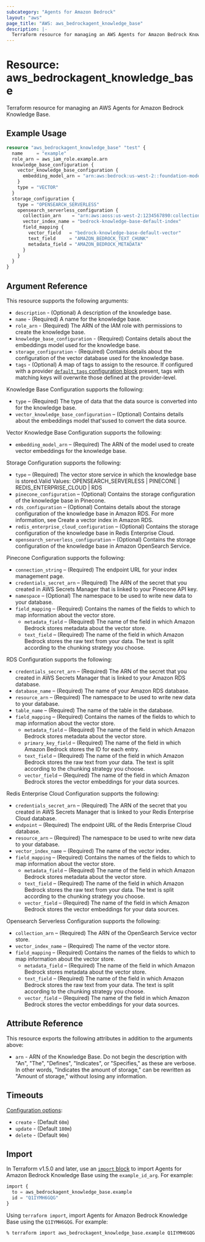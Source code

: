 ```yaml
---
subcategory: "Agents for Amazon Bedrock"
layout: "aws"
page_title: "AWS: aws_bedrockagent_knowledge_base"
description: |-
  Terraform resource for managing an AWS Agents for Amazon Bedrock Knowledge Base.
---
```


# Resource: aws_bedrockagent_knowledge_base

Terraform resource for managing an AWS Agents for Amazon Bedrock Knowledge Base.

## Example Usage

```terraform
resource "aws_bedrockagent_knowledge_base" "test" {
  name     = "example"
  role_arn = aws_iam_role.example.arn
  knowledge_base_configuration {
    vector_knowledge_base_configuration {
      embedding_model_arn = "arn:aws:bedrock:us-west-2::foundation-model/amazon.titan-embed-text-v1"
    }
    type = "VECTOR"
  }
  storage_configuration {
    type = "OPENSEARCH_SERVERLESS"
    opensearch_serverless_configuration {
      collection_arn    = "arn:aws:aoss:us-west-2:1234567890:collection/142bezjddq707i5stcrf"
      vector_index_name = "bedrock-knowledge-base-default-index"
      field_mapping {
        vector_field   = "bedrock-knowledge-base-default-vector"
        text_field     = "AMAZON_BEDROCK_TEXT_CHUNK"
        metadata_field = "AMAZON_BEDROCK_METADATA"
      }
    }
  }
}
```

## Argument Reference

This resource supports the following arguments:

* `description` - (Optional) A description of the knowledge base.
* `name` - (Required) A name for the knowledge base.
* `role_arn` - (Required) The ARN of the IAM role with permissions to create the knowledge base.
* `knowledge_base_configuration` - (Required) Contains details about the embeddings model used for the knowledge base.
* `storage_configuration` - (Required) Contains details about the configuration of the vector database used for the knowledge base.
* `tags` - (Optional) A map of tags to assign to the resource. If configured with a provider [`default_tags` configuration block](https://registry.terraform.io/providers/hashicorp/aws/latest/docs#default_tags-configuration-block) present, tags with matching keys will overwrite those defined at the provider-level.

Knowledge Base Configuration supports the following:

* `type` – (Required) The type of data that the data source is converted into for the knowledge base.
* `vector_knowledge_base_configuration` – (Optional) Contains details about the embeddings model that'sused to   convert the data source.

Vector Knowledge Base Configuration supports the following:

* `embedding_model_arn` – (Required) The ARN of the model used to create vector embeddings for the knowledge base.

Storage Configuration supports the following:

* `type` – (Required) The vector store service in which the knowledge base is stored.Valid Values: OPENSEARCH_SERVERLESS | PINECONE | REDIS_ENTERPRISE_CLOUD | RDS
* `pinecone_configuration` – (Optional) Contains the storage configuration of the knowledge base in Pinecone.
* `rds_configuration` – (Optional) Contains details about the storage configuration of the knowledge base in Amazon RDS. For more information, see Create a vector index in Amazon RDS.
* `redis_enterprise_cloud_configuration` – (Optional) Contains the storage configuration of the knowledge base in Redis Enterprise Cloud.
* `opensearch_serverless_configuration` – (Optional) Contains the storage configuration of the knowledge base in Amazon OpenSearch Service.

Pinecone Configuration supports the following:

* `connection_string` – (Required) The endpoint URL for your index management page.
* `credentials_secret_arn` – (Required) The ARN of the secret that you created in AWS Secrets Manager that is linked to your Pinecone API key.
* `namespace` – (Optional) The namespace to be used to write new data to your database.
* `field_mapping` – (Required) Contains the names of the fields to which to map information about the vector store.
    * `metadata_field` – (Required) The name of the field in which Amazon Bedrock stores metadata about the vector store.
    * `text_field` – (Required) The name of the field in which Amazon Bedrock stores the raw text from your data. The text is split according to the chunking strategy you choose.

 RDS Configuration supports the following:

* `credentials_secret_arn` – (Required) The ARN of the secret that you created in AWS Secrets Manager that is linked to your Amazon RDS database.
* `database_name` – (Required) The name of your Amazon RDS database.
* `resource_arn` – (Required) The namespace to be used to write new data to your database.
* `table_name` – (Required) The name of the table in the database.
* `field_mapping` – (Required) Contains the names of the fields to which to map information about the vector store.
    * `metadata_field` – (Required) The name of the field in which Amazon Bedrock stores metadata about the vector store.
    * `primary_key_field` – (Required) The name of the field in which Amazon Bedrock stores the ID for each entry.
    * `text_field` – (Required) The name of the field in which Amazon Bedrock stores the raw text from your data. The text is split according to the chunking strategy you choose.
    * `vector_field` – (Required) The name of the field in which Amazon Bedrock stores the vector embeddings for your data sources.

Redis Enterprise Cloud Configuration supports the following:

* `credentials_secret_arn` – (Required) The ARN of the secret that you created in AWS Secrets Manager that is linked to your Redis Enterprise Cloud database.
* `endpoint` – (Required) The endpoint URL of the Redis Enterprise Cloud database.
* `resource_arn` – (Required) The namespace to be used to write new data to your database.
* `vector_index_name` – (Required) The name of the vector index.
* `field_mapping` – (Required) Contains the names of the fields to which to map information about the vector store.
    * `metadata_field` – (Required) The name of the field in which Amazon Bedrock stores metadata about the vector store.
    * `text_field` – (Required) The name of the field in which Amazon Bedrock stores the raw text from your data. The text is split according to the chunking strategy you choose.
    * `vector_field` – (Required) The name of the field in which Amazon Bedrock stores the vector embeddings for your data sources.

Opensearch Serverless Configuration supports the following:

* `collection_arn` – (Required) The ARN of the OpenSearch Service vector store.
* `vector_index_name` – (Required) The name of the vector store.
* `field_mapping` – (Required) Contains the names of the fields to which to map information about the vector store.
    * `metadata_field` – (Required) The name of the field in which Amazon Bedrock stores metadata about the vector store.
    * `text_field` – (Required) The name of the field in which Amazon Bedrock stores the raw text from your data. The text is split according to the chunking strategy you choose.
    * `vector_field` – (Required) The name of the field in which Amazon Bedrock stores the vector embeddings for your data sources.

## Attribute Reference

This resource exports the following attributes in addition to the arguments above:

* `arn` - ARN of the Knowledge Base. Do not begin the description with "An", "The", "Defines", "Indicates", or "Specifies," as these are verbose. In other words, "Indicates the amount of storage," can be rewritten as "Amount of storage," without losing any information.

## Timeouts

[Configuration options](https://developer.hashicorp.com/terraform/language/resources/syntax#operation-timeouts):

* `create` - (Default `60m`)
* `update` - (Default `180m`)
* `delete` - (Default `90m`)

## Import

In Terraform v1.5.0 and later, use an [`import` block](https://developer.hashicorp.com/terraform/language/import) to import Agents for Amazon Bedrock Knowledge Base using the `example_id_arg`. For example:

```terraform
import {
  to = aws_bedrockagent_knowledge_base.example
  id = "Q1IYMH6GQG"
}
```

Using `terraform import`, import Agents for Amazon Bedrock Knowledge Base using the `Q1IYMH6GQG`. For example:

```console
% terraform import aws_bedrockagent_knowledge_base.example Q1IYMH6GQG
```
